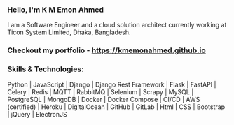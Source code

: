 ### Hello, I'm K M Emon Ahmed
I am a Software Engineer and a cloud solution architect currently working at Ticon System Limited, Dhaka, Bangladesh.
### Checkout my portfolio - https://kmemonahmed.github.io

### Skills & Technologies:
Python | JavaScript | Django | Django Rest Framework | Flask | FastAPI | Celery | Redis | MQTT | RabbitMQ | Selenium | Scrapy | MySQL | PostgreSQL | MongoDB | Docker | Docker Compose | CI/CD | AWS (certified) | Heroku | DigitalOcean | GitHub | GitLab | Html | CSS | Bootstrap | jQuery | ElectronJS

<br />
<br />
<div class="row">

<!--  <img align="center" alt="kmemonahmed's GitHub Stats" src="https://github-readme-stats.vercel.app/api?username=kmemonahmed&theme=vue-dark&show_icons=true&count_private=true&hide=contribs,prs&include_all_commits=true" /> -->

<!-- [![kmemonahmed's wakatime stats](https://github-readme-stats.vercel.app/api/wakatime?username=kmemonahmed&theme=vue-dark)](https://wakatime.com/@kmemonahmed) -->

<!-- [![Top Langs](https://github-readme-stats.vercel.app/api/top-langs/?username=kmemonahmed&theme=vue-dark)](https://kmemonahmed.github.io/) -->

</div>

<div class="row">



</div>
